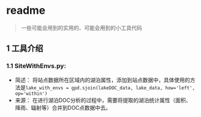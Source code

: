 # readme
> 一些可能会用到的实用的、可能会用到的小工具代码
## 1 工具介绍
### 1.1 SiteWithEnvs.py:
  - 简述：
    将站点数据所在区域内的湖泊属性，添加到站点数据中，具体使用的方法是`lake_with_envs = gpd.sjoin(lakeDOC_data, lake_data, how='left', op='within')`
  - 来源：
    在进行湖泊DOC分析的过程中，需要将提取的湖泊统计属性（面积、降雨、辐射等）合并到DOC点数据中去。
    
